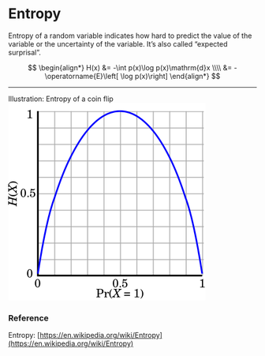# Entropy

Entropy of a random variable indicates how hard to predict the value of the variable or the uncertainty of the variable. It’s also called “expected surprisal”. 

$$
\begin{align*}
H(x) &= -\int p(x)\log p(x)\mathrm{d}x \\\\
&= -\operatorname{E}\left[ \log p(x)\right]
\end{align*}
$$

---
Illustration: Entropy of a coin flip
![img](resources/entropy.png)

### Reference
Entropy: [https://en.wikipedia.org/wiki/Entropy](https://en.wikipedia.org/wiki/Entropy)
